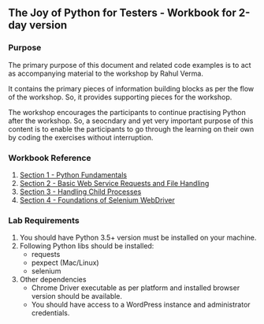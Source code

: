 ## The Joy of Python for Testers - Workbook for 2-day version

### Purpose
The primary purpose of this document and related code examples is to act as accompanying material to the workshop by Rahul Verma. 

It contains the primary pieces of information building blocks as per the flow of the workshop. So, it provides supporting pieces for the workshop.

The workshop encourages the participants to continue practising Python after the workshop. So, a seocndary and yet very important purpose of this content is to enable the participants to go through the learning on their own by coding the exercises without interruption.

### Workbook Reference
1. [Section 1 - Python Fundamentals](./workbook/Section1.md)
2. [Section 2 - Basic Web Service Requests and File Handling](./workbook/Section2.md)
3. [Section 3 - Handling Child Processes](./workbook/Section3.md)
4. [Section 4 - Foundations of Selenium WebDriver](./workbook/Section4.md)


### Lab Requirements
1. You should have Python 3.5+ version must be installed on your machine.
2. Following Python libs should be installed:
    * requests
    * pexpect (Mac/Linux)
    * selenium
3. Other dependencies
    - Chrome Driver executable as per platform and installed browser version should be available.
    - You should have access to a WordPress instance and administrator credentials.
